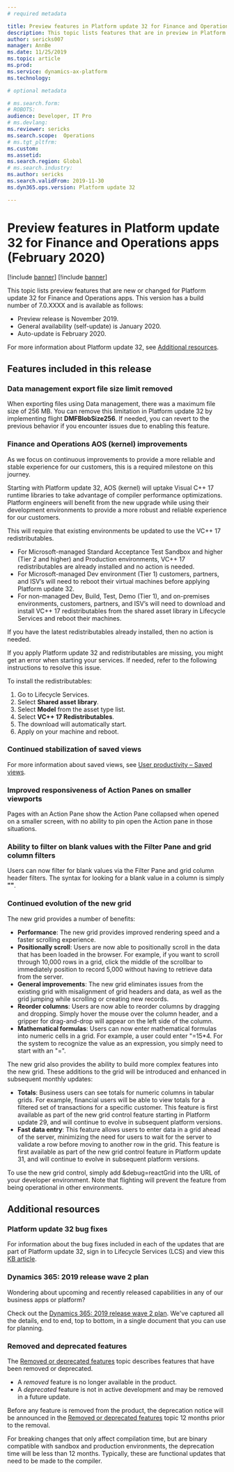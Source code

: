```yaml
---
# required metadata

title: Preview features in Platform update 32 for Finance and Operations apps (February 2020)
description: This topic lists features that are in preview in Platform update 32 for Finance and Operations apps. 
author: sericks007
manager: AnnBe
ms.date: 11/25/2019
ms.topic: article
ms.prod: 
ms.service: dynamics-ax-platform
ms.technology: 

# optional metadata

# ms.search.form: 
# ROBOTS: 
audience: Developer, IT Pro
# ms.devlang: 
ms.reviewer: sericks
ms.search.scope:  Operations
# ms.tgt_pltfrm: 
ms.custom: 
ms.assetid:
ms.search.region: Global
# ms.search.industry: 
ms.author: sericks
ms.search.validFrom: 2019-11-30
ms.dyn365.ops.version: Platform update 32

---
```

# Preview features in Platform update 32 for Finance and Operations apps (February 2020)

[!include [banner](../includes/banner.md)]
[!include [banner](../includes/preview-banner.md)]

This topic lists preview features that are new or changed for Platform update 32 for Finance and Operations apps. This version has a build number of 7.0.XXXX and is available as follows:

- Preview release is November 2019.
- General availability (self-update) is January 2020.
- Auto-update is February 2020.

For more information about Platform update 32, see [Additional resources](whats-new-platform-update-32.md#additional-resources).

## Features included in this release

### Data management export file size limit removed
When exporting files using Data management, there was a maximum file size of 256 MB. You can remove this limitation in Platform update 32 by implementing flight **DMFBlobSize256**. If needed, you can revert to the previous behavior if you encounter issues due to enabling this feature.

### Finance and Operations AOS (kernel) improvements
As we focus on continuous improvements to provide a more reliable and stable experience for our customers, this is a required milestone on this journey.

Starting with Platform update 32, AOS (kernel) will uptake Visual C++ 17 runtime libraries to take advantage of compiler performance optimizations. Platform engineers will benefit from the new upgrade while using their development environments to provide a more robust and reliable experience for our customers.

This will require that existing environments be updated to use the VC++ 17 redistributables.

- For Microsoft-managed Standard Acceptance Test Sandbox and higher (Tier 2 and higher) and Production environments, VC++ 17 redistributables are already installed and no action is needed.
- For Microsoft-managed Dev environment (Tier 1) customers, partners, and ISV’s will need to reboot their virtual machines before applying Platform update 32.
- For non-managed Dev, Build, Test, Demo (Tier 1), and on-premises environments, customers, partners, and ISV’s will need to download and install VC++ 17 redistributables from the shared asset library in Lifecycle Services and reboot their machines.

If you have the latest redistributables already installed, then no action is needed.

If you apply Platform update 32 and redistributables are missing, you might get an error when starting your services. If needed, refer to the following instructions to resolve this issue.

To install the redistributables:
1. Go to Lifecycle Services.
2. Select **Shared asset library**.
3. Select **Model** from the asset type list.
4. Select **VC++ 17 Redistributables**.
5. The download will automatically start.
6. Apply on your machine and reboot.

### Continued stabilization of saved views
For more information about saved views, see [User productivity – Saved views](https://docs.microsoft.com/dynamics365-release-plan/2019wave2/finance-operations-crossapp-capabilities/user-productivity-saved-views).

### Improved responsiveness of Action Panes on smaller viewports
Pages with an Action Pane show the Action Pane collapsed when opened on a smaller screen, with no ability to pin open the Action pane in those situations.  

### Ability to filter on blank values with the Filter Pane and grid column filters
Users can now filter for blank values via the Filter Pane and grid column header filters. The syntax for looking for a blank value in a column is simply **""**.  

### Continued evolution of the new grid
The new grid provides a number of benefits: 

- **Performance**: The new grid provides improved rendering speed and a faster scrolling experience.
- **Positionally scroll**: Users are now able to positionally scroll in the data that has been loaded in the browser. For example, if you want to scroll through 10,000 rows in a grid, click the middle of the scrollbar to immediately position to record 5,000 without having to retrieve data from the server.  
- **General improvements**: The new grid eliminates issues from the existing grid with misalignment of grid headers and data, as well as the grid jumping while scrolling or creating new records. 
- **Reorder columns**: Users are now able to reorder columns by dragging and dropping. Simply hover the mouse over the column header, and a gripper for drag-and-drop will appear on the left side of the column.  
- **Mathematical formulas**: Users can now enter mathematical formulas into numeric cells in a grid. For example, a user could enter "=15*4. For the system to recognize the value as an expression, you simply need to start with an "=". 

The new grid also provides the ability to build more complex features into the new grid. These additions to the grid will be introduced and enhanced in subsequent monthly updates:

- **Totals**: Business users can see totals for numeric columns in tabular grids. For example, financial users will be able to view totals for a filtered set of transactions for a specific customer. This feature is first available as part of the new grid control feature starting in Platform update 29, and will continue to evolve in subsequent platform versions. 
- **Fast data entry**: This feature allows users to enter data in a grid ahead of the server, minimizing the need for users to wait for the server to validate a row before moving to another row in the grid. This feature is first available as part of the new grid control feature in Platform update 31, and will continue to evolve in subsequent platform versions. 

To use the new grid control, simply add &debug=reactGrid into the URL of your developer environment. Note that flighting will prevent the feature from being operational in other environments.

## Additional resources

### Platform update 32 bug fixes
For information about the bug fixes included in each of the updates that are part of Platform update 32, sign in to Lifecycle Services (LCS) and view this [KB article](https://fix.lcs.dynamics.com/Issue/).

### Dynamics 365: 2019 release wave 2 plan
Wondering about upcoming and recently released capabilities in any of our business apps or platform?

Check out the [Dynamics 365: 2019 release wave 2 plan](https://docs.microsoft.com/dynamics365-release-plan/2019wave2/). We've captured all the details, end to end, top to bottom, in a single document that you can use for planning.

### Removed and deprecated features
The [Removed or deprecated features](../../dev-itpro/migration-upgrade/deprecated-features.md) topic describes features that have been removed or deprecated.

- A *removed* feature is no longer available in the product.
- A *deprecated* feature is not in active development and may be removed in a future update.

Before any feature is removed from the product, the deprecation notice will be announced in the [Removed or deprecated features](../../dev-itpro/migration-upgrade/deprecated-features.md) topic 12 months prior to the removal.

For breaking changes that only affect compilation time, but are binary compatible with sandbox and production environments, the deprecation time will be less than 12 months. Typically, these are functional updates that need to be made to the compiler.

